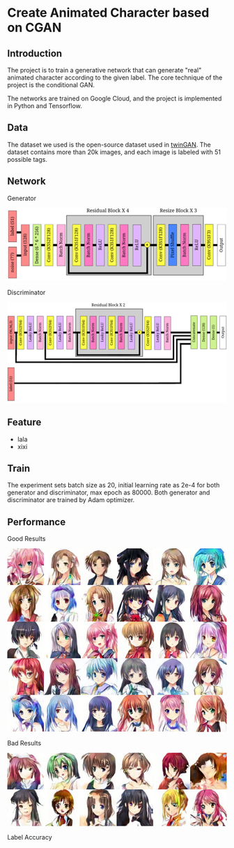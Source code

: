 # Create Animated Character based on CGAN

## Introduction

The project is to train a generative network that can generate "real" animated character according to the given label. The core technique of the project is the conditional GAN.

The networks are trained on Google Cloud, and the project is implemented in Python and Tensorflow.

## Data

The dataset we used is the open-source dataset used in [twinGAN](https://github.com/jerryli27/TwinGAN). The dataset contains more than 20k images, and each image is labeled with 51 possible tags.

## Network

Generator

![generator](figures/gen.png)

Discriminator

![discriminator](figures/dis.png)

## Feature

- lala
- xixi

## Train

The experiment sets batch size as 20, initial learning rate as 2e-4 for both generator and discriminator, max epoch as 80000. Both generator and discriminator are trained by Adam optimizer.

## Performance

Good Results

![generator](figures/success.png)

Bad Results

![generator](figures/fail.png)

Label Accuracy

